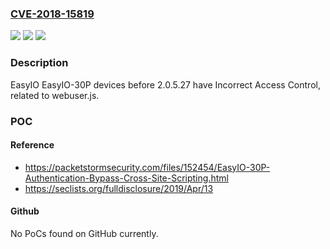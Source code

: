 ### [CVE-2018-15819](https://cve.mitre.org/cgi-bin/cvename.cgi?name=CVE-2018-15819)
![](https://img.shields.io/static/v1?label=Product&message=n%2Fa&color=blue)
![](https://img.shields.io/static/v1?label=Version&message=n%2Fa&color=blue)
![](https://img.shields.io/static/v1?label=Vulnerability&message=n%2Fa&color=brighgreen)

### Description

EasyIO EasyIO-30P devices before 2.0.5.27 have Incorrect Access Control, related to webuser.js.

### POC

#### Reference
- https://packetstormsecurity.com/files/152454/EasyIO-30P-Authentication-Bypass-Cross-Site-Scripting.html
- https://seclists.org/fulldisclosure/2019/Apr/13

#### Github
No PoCs found on GitHub currently.


